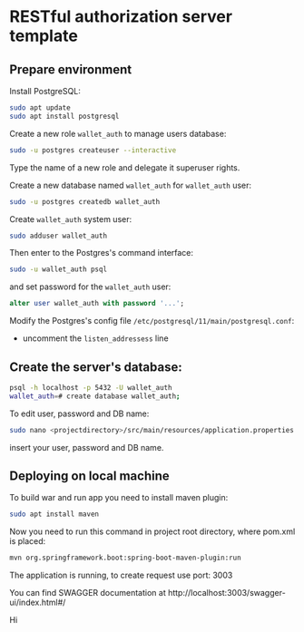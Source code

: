 # RESTful authorization server template


## Prepare environment

Install PostgreSQL:
```bash
sudo apt update
sudo apt install postgresql
```

Create a new role `wallet_auth` to manage users database:
```bash
sudo -u postgres createuser --interactive
```
Type the name of a new role and delegate it superuser rights.

Create a new database named `wallet_auth` for `wallet_auth` user:
```bash
sudo -u postgres createdb wallet_auth
```

Create `wallet_auth` system user:
```bash
sudo adduser wallet_auth
```

Then enter to the Postgres's command interface:
```bash
sudo -u wallet_auth psql
```
and set password for the `wallet_auth` user:
```sql
alter user wallet_auth with password '...';
```

Modify the Postgres's config file `/etc/postgresql/11/main/postgresql.conf`:
- uncomment the `listen_addressess` line

## Create the server's database:

```bash
psql -h localhost -p 5432 -U wallet_auth
wallet_auth=# create database wallet_auth;
```
To edit user, password and DB name:
```bash
sudo nano <projectdirectory>/src/main/resources/application.properties
```
insert your user, password and DB name.

## Deploying on local machine

To build war and run app you need to install maven plugin:
```bash
sudo apt install maven
```
Now you need to run this command in project root directory, where pom.xml is placed:
```bash
mvn org.springframework.boot:spring-boot-maven-plugin:run
```
The application is running, to create request use port: 3003

You can find SWAGGER documentation at http://localhost:3003/swagger-ui/index.html#/

Hi